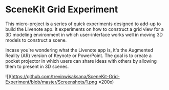 # SceneKit Grid Experiment
This micro-project is a series of quick experiments designed to add-up to build the Livenote app. It experiments on how to construct a grid view for a 3D modeling environment in which user-interface works well in moving 3D models to construct a scene. 

Incase you're wondering what the Livenote app is, it's the Augmented Reality (AR) version of Keynote or PowerPoint. The goal is to create a pocket projector in which users can share ideas with others by allowing them to present in 3D scenes.

![](https://github.com/trevinwisaksana/SceneKit-Grid-Experiment/blob/master/Screenshots/1.png =200x)
